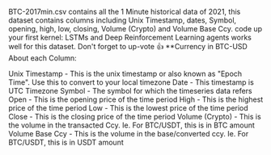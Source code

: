 BTC-2017min.csv contains all the 1 Minute historical data of 2021, this dataset contains columns including Unix Timestamp, dates, Symbol, opening, high, low, closing, Volume (Crypto) and Volume Base Ccy. code up your first kernel: LSTMs and Deep Reinforcement Learning agents works well for this dataset. Don't forget to up-vote 👍 **Currency in BTC-USD
About each Column:

Unix Timestamp - This is the unix timestamp or also known as "Epoch Time". Use this to convert to your local timezone
Date - This timestamp is UTC Timezone
Symbol - The symbol for which the timeseries data refers
Open - This is the opening price of the time period
High - This is the highest price of the time period
Low - This is the lowest price of the time period
Close - This is the closing price of the time period
Volume (Crypto) - This is the volume in the transacted Ccy. Ie. For BTC/USDT, this is in BTC amount
Volume Base Ccy - This is the volume in the base/converted ccy. Ie. For BTC/USDT, this is in USDT amount